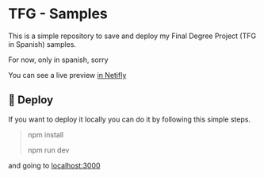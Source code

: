 # TFG - Samples

This is a simple repository to save and deploy my Final Degree Project (TFG in Spanish) samples.

For now, only in spanish, sorry 

You can see a live preview [in Netifly](https://tfg-samples.netlify.app/)


## :hammer: Deploy

If you want to deploy it locally you can do it by following this simple steps.

> npm install
>
> npm run dev

and going to [localhost:3000](localhost:300)
